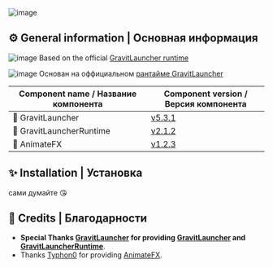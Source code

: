 ![image](https://user-images.githubusercontent.com/17436886/205653957-45c337b4-ff59-45c9-8ccc-e26548b81b82.png)

## ⚙️ General information | Основная информация

![image](https://user-images.githubusercontent.com/17436886/205648239-a1b5ba92-10dd-4b33-9d39-a194083543d5.png) Based on the official [GravitLauncher runtime](https://github.com/GravitLauncher/LauncherRuntime)

![image](https://user-images.githubusercontent.com/17436886/205648075-f0f4308f-b679-4dda-aece-6350c2f807c1.png) Основан на оффициальном [рантайме GravitLauncher](https://github.com/GravitLauncher/LauncherRuntime)

| Component name / Название компонента          | Component version / Версия компонента                                    |
| ------------------- | --------------------------------------------------- |
| 🎲 GravitLauncher      | [v5.3.1](https://github.com/GravitLauncher/Launcher/releases/tag/v5.3.1)  |
| 🧠 GravitLauncherRuntime           | [v2.1.2](https://github.com/GravitLauncher/LauncherRuntime/releases/tag/v2.1.2) | 
| 🧩 AnimateFX                 | [v1.2.3](https://github.com/Typhon0/AnimateFX/releases/tag/1.2.3)                            |

## ✨ Installation | Установка

сами думайте 😘

## 💁 Credits | Благодарности

- **Special Thanks [GravitLauncher](https://github.com/GravitLauncher) for providing [GravitLauncher](https://github.com/GravitLauncher/Launcher) and [GravitLauncherRuntime](https://github.com/GravitLauncher/LauncherRuntime)**.
- Thanks [Typhon0](https://github.com/Typhon0) for providing [AnimateFX](https://github.com/Typhon0/AnimateFX).
